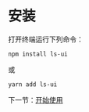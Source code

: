 # 安装

打开终端运行下列命令：

```
npm install ls-ui
```

或

```
yarn add ls-ui
```

下一节：[开始使用](#/doc/get-started)